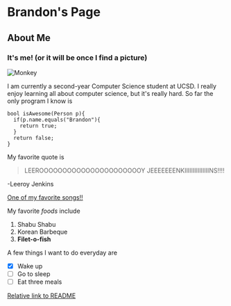 # Brandon's Page
## About Me
### It's me! (or it will be once I find a picture)
![Monkey](https://accessibilibuddy.com/wp-content/uploads/2018/10/14182-Head_Scratcher_Monkey_23.07.2012.jpg)


I am currently a second-year Computer Science student at UCSD. I really enjoy learning all about computer science, but it's really hard. So far the only program I know is 
```
bool isAwesome(Person p){
  if(p.name.equals("Brandon"){
    return true;
  }
  return false;
}
```
My favorite quote is 
> LEEROOOOOOOOOOOOOOOOOOOOOOY JEEEEEEENKIIIIIIIIIIIIIIINS!!!!

-Leeroy Jenkins

[One of my favorite songs!!](https://www.youtube.com/watch?v=dQw4w9WgXcQ)

My favorite *foods* include 
1. Shabu Shabu
2. Korean Barbeque
3. **Filet-o-fish**


A few things I want to do everyday are 
- [x] Wake up
- [ ] Go to sleep
- [ ] Eat three meals

[Relative link to README](../README.md)
